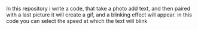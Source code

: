 In this repository i write a code, that take a photo add text, and then paired with a last picture it will create a gif, and a blinking effect will appear. in this code you can select the speed at which the text will blink
